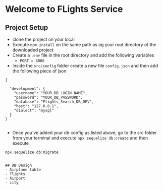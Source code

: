 # Welcome to FLights Service

## Project Setup
- clone the project on your local
- Execute `npm install` on the same path as og your root directory of the downloaded project
- Create  a `.env` file in the root directory and add the following variables
    - `PORT = 3000`
- Inside the `src/config` folder create a new file `config.json` and then add the following piece of json

```
{

  "development": {
    "username": "YOUR_DB_LOGIN_NAME",
    "password": "YOUR_DB_PASSWORD",
    "database": "Flights_Search_DB_DEV",
    "host": "127.0.0.1",
    "dialect": "mysql"
  } 
} 


```

- Once you've added your db config as listed above, go to the src folder from your terminal and execute `npx sequelize db:create` and then execute 

`npx sequelize db:migrate`
```

## DB Design
- Airplane table
- Flights
- Airport
- city